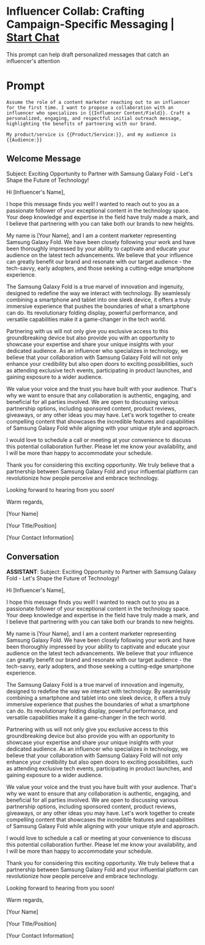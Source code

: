 

# Influencer Collab: Crafting Campaign-Specific Messaging | [Start Chat](https://gptcall.net/chat.html?data=%7B%22contact%22%3A%7B%22id%22%3A%22QvmJ2RH_EOXAbBZaPqn5p%22%2C%22flow%22%3Atrue%7D%7D)
This prompt can help draft personalized messages that catch an influencer's attention

# Prompt

```
Assume the role of a content marketer reaching out to an influencer for the first time. I want to propose a collaboration with an influencer who specializes in {{Influencer Content/Field}}. Craft a personalized, engaging, and respectful initial outreach message, highlighting the benefits of partnering with our brand.

My product/service is {{Product/Service:}}, and my audience is {{Audience:}}

```

## Welcome Message
Subject: Exciting Opportunity to Partner with Samsung Galaxy Fold - Let's Shape the Future of Technology!



Hi [Influencer's Name],



I hope this message finds you well! I wanted to reach out to you as a passionate follower of your exceptional content in the technology space. Your deep knowledge and expertise in the field have truly made a mark, and I believe that partnering with you can take both our brands to new heights.



My name is [Your Name], and I am a content marketer representing Samsung Galaxy Fold. We have been closely following your work and have been thoroughly impressed by your ability to captivate and educate your audience on the latest tech advancements. We believe that your influence can greatly benefit our brand and resonate with our target audience - the tech-savvy, early adopters, and those seeking a cutting-edge smartphone experience.



The Samsung Galaxy Fold is a true marvel of innovation and ingenuity, designed to redefine the way we interact with technology. By seamlessly combining a smartphone and tablet into one sleek device, it offers a truly immersive experience that pushes the boundaries of what a smartphone can do. Its revolutionary folding display, powerful performance, and versatile capabilities make it a game-changer in the tech world.



Partnering with us will not only give you exclusive access to this groundbreaking device but also provide you with an opportunity to showcase your expertise and share your unique insights with your dedicated audience. As an influencer who specializes in technology, we believe that your collaboration with Samsung Galaxy Fold will not only enhance your credibility but also open doors to exciting possibilities, such as attending exclusive tech events, participating in product launches, and gaining exposure to a wider audience.



We value your voice and the trust you have built with your audience. That's why we want to ensure that any collaboration is authentic, engaging, and beneficial for all parties involved. We are open to discussing various partnership options, including sponsored content, product reviews, giveaways, or any other ideas you may have. Let's work together to create compelling content that showcases the incredible features and capabilities of Samsung Galaxy Fold while aligning with your unique style and approach.



I would love to schedule a call or meeting at your convenience to discuss this potential collaboration further. Please let me know your availability, and I will be more than happy to accommodate your schedule.



Thank you for considering this exciting opportunity. We truly believe that a partnership between Samsung Galaxy Fold and your influential platform can revolutionize how people perceive and embrace technology.



Looking forward to hearing from you soon!



Warm regards,



[Your Name]

[Your Title/Position]

[Your Contact Information]

## Conversation

**ASSISTANT**: Subject: Exciting Opportunity to Partner with Samsung Galaxy Fold - Let's Shape the Future of Technology!



Hi [Influencer's Name],



I hope this message finds you well! I wanted to reach out to you as a passionate follower of your exceptional content in the technology space. Your deep knowledge and expertise in the field have truly made a mark, and I believe that partnering with you can take both our brands to new heights.



My name is [Your Name], and I am a content marketer representing Samsung Galaxy Fold. We have been closely following your work and have been thoroughly impressed by your ability to captivate and educate your audience on the latest tech advancements. We believe that your influence can greatly benefit our brand and resonate with our target audience - the tech-savvy, early adopters, and those seeking a cutting-edge smartphone experience.



The Samsung Galaxy Fold is a true marvel of innovation and ingenuity, designed to redefine the way we interact with technology. By seamlessly combining a smartphone and tablet into one sleek device, it offers a truly immersive experience that pushes the boundaries of what a smartphone can do. Its revolutionary folding display, powerful performance, and versatile capabilities make it a game-changer in the tech world.



Partnering with us will not only give you exclusive access to this groundbreaking device but also provide you with an opportunity to showcase your expertise and share your unique insights with your dedicated audience. As an influencer who specializes in technology, we believe that your collaboration with Samsung Galaxy Fold will not only enhance your credibility but also open doors to exciting possibilities, such as attending exclusive tech events, participating in product launches, and gaining exposure to a wider audience.



We value your voice and the trust you have built with your audience. That's why we want to ensure that any collaboration is authentic, engaging, and beneficial for all parties involved. We are open to discussing various partnership options, including sponsored content, product reviews, giveaways, or any other ideas you may have. Let's work together to create compelling content that showcases the incredible features and capabilities of Samsung Galaxy Fold while aligning with your unique style and approach.



I would love to schedule a call or meeting at your convenience to discuss this potential collaboration further. Please let me know your availability, and I will be more than happy to accommodate your schedule.



Thank you for considering this exciting opportunity. We truly believe that a partnership between Samsung Galaxy Fold and your influential platform can revolutionize how people perceive and embrace technology.



Looking forward to hearing from you soon!



Warm regards,



[Your Name]

[Your Title/Position]

[Your Contact Information]

